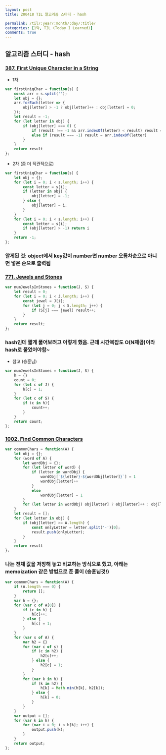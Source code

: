 ```yaml
---
layout: post
title: 200418 TIL 알고리즘 스터디 - hash

permalink: /til/:year/:month/:day/:title/
categories: [1막, TIL (Today I Learned)]
comments: true
---
```


## 알고리즘 스터디 - hash

### [387. First Unique Character in a String](https://leetcode.com/problems/first-unique-character-in-a-string/)

- 1차

```js
var firstUniqChar = function(s) {
    const arr = s.split('');
    let obj = {};
    arr.forEach(letter => {
        obj[letter] > -1 ? obj[letter]++ : obj[letter] = 0;
    });
    let result = -1;
    for (let letter in obj) {
        if (obj[letter] === 0) {
            if (result !== -1 && arr.indexOf(letter) < result) result = arr.indexOf(letter)
            else if (result === -1) result = arr.indexOf(letter)
        }
    }
    return result
};
```

- 2차 (좀 더 직관적으로)

```js
var firstUniqChar = function(s) {
    let obj = {};
    for (let i = 0; i < s.length; i++) {
        const letter = s[i];
        if (letter in obj) {
            obj[letter] = -1;
        } else {
            obj[letter] = i;
        }
    }
    for (let i = 0; i < s.length; i++) {
        const letter = s[i];
        if (obj[letter] > -1) return i
    }
    return -1;
};
```


### 알게된 것: object에서 key값이 number면 number 오름차순으로 아니면 넣은 순으로 출력됨 


### [771. Jewels and Stones](https://leetcode.com/problems/jewels-and-stones/)


```js
var numJewelsInStones = function(J, S) {
    let result = 0;
    for (let i = 0; i < J.length; i++) {
        const jewel = J[i];
        for (let j = 0; j < S.length; j++) {
            if (S[j] === jewel) result++;
        }
    }
    return result;
};
```

### hash인데 짧게 풀어보려고 이렇게 했음. 근데 시간복잡도 O(N제곱)이라 hash로 풀었어야함~


- 참고 (승훈님)
```js
var numJewelsInStones = function(J, S) {
    h = {}
    count = 0;
    for (let c of J) {
        h[c] = 1;
    }
    for (let c of S) {
        if (c in h){
            count++;
        }
    }
    return count;
};
```

### [1002. Find Common Characters](https://leetcode.com/problems/find-common-characters/)

```js
var commonChars = function(A) {
    let obj = {};
    for (word of A) {
        let wordObj = {};
        for (let letter of word) {
            if (letter in wordObj) {
                wordObj[`${letter}-${wordObj[letter]}`] = 1
                wordObj[letter]++
            }
            else
                wordObj[letter] = 1
        }
        for (let letter in wordObj) obj[letter] ? obj[letter]++ : obj[letter] = 1;
    }
    let result = [];
    for (let letter in obj) {
        if (obj[letter] >= A.length) {
            const onlyLetter = letter.split('-')[0];
            result.push(onlyLetter);
        }
    }
    return result
};
```

### 나는 전체 값을 저장해 놓고 비교하는 방식으로 했고, 아래는 memoization 같은 방법으로 푼 풀이 (승훈님것!)

```js
var commonChars = function(A) {
    if (A.length === 0) {
        return [];
    }
    var h = {};
    for (var c of A[0]) {
        if (c in h) {
            h[c]++;
        } else {
            h[c] = 1;
        }
    }
    for (var s of A) {
        var h2 = {}
        for (var c of s) {
            if (c in h2) {
                h2[c]++;
            } else {
                h2[c] = 1;
            }
        }
        for (var k in h) {
            if (k in h2) {
                h[k] = Math.min(h[k], h2[k]);
            } else {
                h[k] = 0;
            }
        }
    }
    var output = [];
    for (var k in h) {
        for (var i = 0; i < h[k]; i++) {
            output.push(k);
        }
    }
    return output;
};
```
